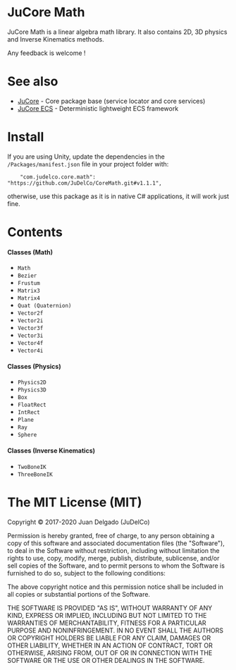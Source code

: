 JuCore Math
=====================

JuCore Math is a linear algebra math library. It also contains 2D, 3D physics and Inverse Kinematics methods.

Any feedback is welcome !


See also
=====================

- [JuCore](https://github.com/JuDelCo/Core) - Core package base (service locator and core services)
- [JuCore ECS](https://github.com/JuDelCo/CoreECS) - Deterministic lightweight ECS framework


Install
=====================

If you are using Unity, update the dependencies in the ```/Packages/manifest.json``` file in your project folder with:

```
	"com.judelco.core.math": "https://github.com/JuDelCo/CoreMath.git#v1.1.1",
```

otherwise, use this package as it is in native C# applications, it will work just fine.


Contents
=====================

#### Classes (Math)

- ```Math```
- ```Bezier```
- ```Frustum```
- ```Matrix3```
- ```Matrix4```
- ```Quat (Quaternion)```
- ```Vector2f```
- ```Vector2i```
- ```Vector3f```
- ```Vector3i```
- ```Vector4f```
- ```Vector4i```

#### Classes (Physics)

- ```Physics2D```
- ```Physics3D```
- ```Box```
- ```FloatRect```
- ```IntRect```
- ```Plane```
- ```Ray```
- ```Sphere```

#### Classes (Inverse Kinematics)

- ```TwoBoneIK```
- ```ThreeBoneIK```


The MIT License (MIT)
=====================

Copyright © 2017-2020 Juan Delgado (JuDelCo)

Permission is hereby granted, free of charge, to any person obtaining a copy
of this software and associated documentation files (the "Software"), to deal
in the Software without restriction, including without limitation the rights
to use, copy, modify, merge, publish, distribute, sublicense, and/or sell
copies of the Software, and to permit persons to whom the Software is
furnished to do so, subject to the following conditions:

The above copyright notice and this permission notice shall be included in
all copies or substantial portions of the Software.

THE SOFTWARE IS PROVIDED "AS IS", WITHOUT WARRANTY OF ANY KIND, EXPRESS OR
IMPLIED, INCLUDING BUT NOT LIMITED TO THE WARRANTIES OF MERCHANTABILITY,
FITNESS FOR A PARTICULAR PURPOSE AND NONINFRINGEMENT. IN NO EVENT SHALL THE
AUTHORS OR COPYRIGHT HOLDERS BE LIABLE FOR ANY CLAIM, DAMAGES OR OTHER
LIABILITY, WHETHER IN AN ACTION OF CONTRACT, TORT OR OTHERWISE, ARISING FROM,
OUT OF OR IN CONNECTION WITH THE SOFTWARE OR THE USE OR OTHER DEALINGS IN
THE SOFTWARE.
